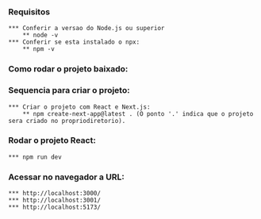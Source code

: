 ### Requisitos
    *** Conferir a versao do Node.js ou superior
        ** node -v
    *** Conferir se esta instalado o npx:
        ** npm -v

### Como rodar o projeto baixado:

### Sequencia para criar o projeto:
    *** Criar o projeto com React e Next.js:
        ** npm create-next-app@latest . (O ponto '.' indica que o projeto sera criado no propriodiretorio).

### Rodar o projeto React:
    *** npm run dev


### Acessar no navegador a URL:
    *** http://localhost:3000/
    *** http://localhost:3001/
    *** http://localhost:5173/



